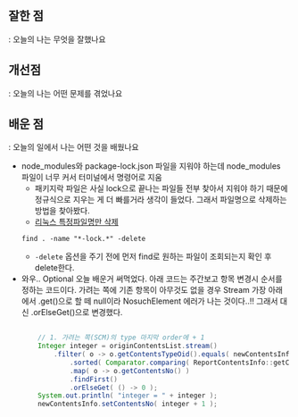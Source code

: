 
## 잘한 점
: 오늘의 나는 무엇을 잘했나요


## 개선점
: 오늘의 나는 어떤 문제를 겪었나요


## 배운 점
: 오늘의 일에서 나는 어떤 것을 배웠나요

- node_modules와 package-lock.json 파일을 지워야 하는데 node_modules 파일이 너무 커서 터미널에서 명령어로 지움
	- 패키지락 파일은 사실 lock으로 끝나는 파일들 전부 찾아서 지워야 하기 때문에 정규식으로 지우는 게 더 빠를거라 생각이 들었다. 그래서 파일명으로 삭제하는 방법을 찾아봤다.
	- [리눅스 특정파일명만 삭제](https://pwnbit.kr/70)
	```
	find . -name "*-lock.*" -delete
	```
	- `-delete` 옵션을 주기 전에 먼저 find로 원하는 파일이 조회되는지 확인 후 delete한다.
- 와우.. Optional 오늘 배운거 써먹었다. 아래 코드는 주간보고 항목 변경시 순서를 정하는 코드이다.  가려는 쪽에 기존 항목이 아무것도 없을 경우 Stream 가장 아래에서 .get()으로 할 떼 null이라 NosuchElement 에러가 나는 것이다..!! 그래서 대신 .orElseGet()으로 변경했다. 
	```java
	  
		// 1. 가려는 쪽(SCM)의 type 마지막 order에 + 1
		Integer integer = originContentsList.stream()
			.filter( o -> o.getContentsTypeOid().equals( newContentsInfo.getContentsTypeOid() ) )  
		        .sorted( Comparator.comparing( ReportContentsInfo::getContentsNo ).reversed() )  
		        .map( o -> o.getContentsNo() )  
		        .findFirst()  
		        .orElseGet( () -> 0 );  
		System.out.println( "integer = " + integer );  
		newContentsInfo.setContentsNo( integer + 1 );
	```